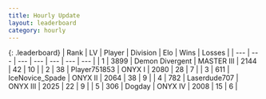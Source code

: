 ```yaml
---
title: Hourly Update
layout: leaderboard
category: hourly
---
```


{: .leaderboard}
| Rank | LV | Player | Division | Elo | Wins | Losses |
| --- | --- | --- | --- | --- | --- | --- |
| <span data-change="0">1</span> | 3899 | <span title="ID: 370081">Demon Divergent</span> | MASTER III | <span data-change="21">2144</span> | <span data-change="3">42</span> | <span data-change="0">10</span> |
| <span data-change="0">2</span> | 38 | <span title="ID: 751853">Player751853</span> | ONYX I | <span data-change="0">2080</span> | <span data-change="0">28</span> | <span data-change="0">7</span> |
| <span data-change="0">3</span> | 611 | <span title="ID: 597289">IceNovice_Spade</span> | ONYX II | <span data-change="26">2064</span> | <span data-change="6">38</span> | <span data-change="1">9</span> |
| <span data-change="0">4</span> | 782 | <span title="ID: 372321">Laserdude707</span> | ONYX III | <span data-change="0">2025</span> | <span data-change="0">22</span> | <span data-change="0">9</span> |
| <span data-change="0">5</span> | 306 | <span title="ID: 649259">Dogday</span> | ONYX IV | <span data-change="0">2008</span> | <span data-change="0">15</span> | <span data-change="0">6</span> |